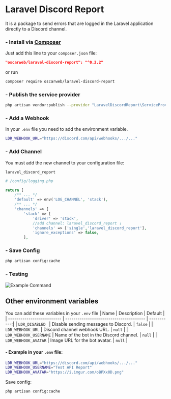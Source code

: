# Laravel Discord Report

It is a package to send errors that are logged in the Laravel application directly to a Discord channel.

### - Install vía [Composer](https://packagist.org/packages/oscarweb/laravel-discord-report "Composer")
Just add this line to your `composer.json` file:
```json
"oscarweb/laravel-discord-report": "^0.2.2"
```
or run

```sh
composer require oscarweb/laravel-discord-report
```

### - Publish the service provider
```sh
php artisan vendor:publish --provider "LaravelDiscordReport\ServiceProvider"
```

### - Add a Webhook
In your ```.env``` file you need to add the environment variable.
```sh
LDR_WEBHOOK_URL="https://discord.com/api/webhooks/.../..."
```

### - Add Channel
You must add the new channel to your configuration file: 

```laravel_discord_report```

```php
# /config/logging.php

return [
    /** ... */
    'default' => env('LOG_CHANNEL', 'stack'),
    /** ... */
    'channels' => [
        'stack' => [
            'driver' => 'stack',
            //add channel: laravel_discord_report ↓
            'channels' => ['single','laravel_discord_report'], 
            'ignore_exceptions' => false,
        ],
```

### - Save Config
```sh
php artisan config:cache
```
### - Testing

![Example Command](https://oscarweb.com.ar/github/laravel-discord-report/screenshot_laravel_discord_report.png "Example Command")

## Other environment variables
You can add these variables in your ```.env``` file
| Name                       | Description                             | Default     |
| -------------------------- | --------------------------------------- | -----------:|
| ```LDR_DISABLED ```        | Disable sending messages to Discord.    | ```false``` |
| ```LDR_WEBHOOK_URL```      | Discord channel webhook URL.            |  ```null``` |
| ```LDR_WEBHOOK_USERNAME``` | Name of the bot in the Discord channel. |  ```null``` |
| ```LDR_WEBHOOK_AVATAR```   | Image URL for the bot avatar.           |  ```null``` |

#### - Example in your ```.env``` file:
```sh
LDR_WEBHOOK_URL="https://discord.com/api/webhooks/.../..."
LDR_WEBHOOK_USERNAME="Test API Report"
LDR_WEBHOOK_AVATAR="https://i.imgur.com/oBPXx0D.png"
```

Save config:
```sh
php artisan config:cache
```